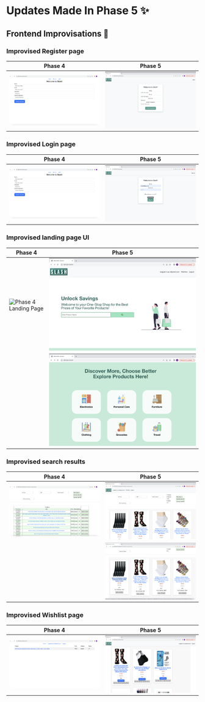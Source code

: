 # Updates Made In Phase 5 ✨

## Frontend Improvisations 🐛

### Improvised Register page
| Phase 4                       | Phase 5                       |
| ----------------------------- | ----------------------------- |
| ![Phase 4 Register](/assets/old/old_signup.png) | ![Phase 5 Register](/assets/Register.png) |

### Improvised Login page
| Phase 4                       | Phase 5                       |
| ----------------------------- | ----------------------------- |
| ![Phase 4 Login](/assets/old/old_signup.png) | ![Phase 5 Login](/assets/Login.png) |

### Improvised landing page UI
| Phase 4                               | Phase 5                               |
| ------------------------------------- | ------------------------------------- |
| ![Phase 4 Landing Page](/assets/ui_landing_page.png) | ![Phase 5 Landing Page 1](/assets/LandingPage1.png) |
|                                       | ![Phase 5 Landing Page 2](/assets/LandingPage2.png) |

### Improvised search results
| Phase 4                                   | Phase 5                                   |
| ----------------------------------------- | ----------------------------------------- |
| ![Phase 4 Search Result](/assets/old/old_searchResult.png) | ![Phase 5 Search Result 1](/assets/ResultsPage1.png) |
|                                           | ![Phase 5 Search Result 2](/assets/ResultsPage2.png) |

### Improvised Wishlist page
| Phase 4                             | Phase 5                             |
| ----------------------------------- | ----------------------------------- |
| ![Phase 4 Wishlist](/assets/old/old_wishlist.png) | ![Phase 5 Wishlist](/assets/Wishlistpage.png) |
